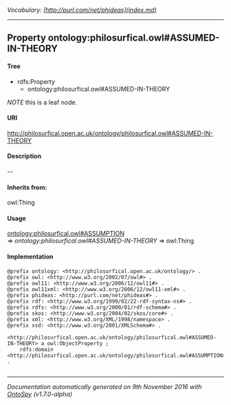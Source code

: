 _Vocabulary: [http://purl.com/net/phideas](index.md)_ 

---	
	




    


## Property ontology:philosurfical.owl#ASSUMED-IN-THEORY


#### Tree

* rdfs:Property
    * ontology:philosurfical.owl#ASSUMED-IN-THEORY





*NOTE* this is a leaf node.


#### URI
http://philosurfical.open.ac.uk/ontology/philosurfical.owl#ASSUMED-IN-THEORY

#### Description
--


#### Inherits from:
owl:Thing



#### Usage


[ontology:philosurfical.owl#ASSUMPTION](class-ontologyphilosurficalowlassumption.md) 
=&gt;&nbsp;_ontology:philosurfical.owl#ASSUMED-IN-THEORY_&nbsp;=&gt;&nbsp;owl:Thing

#### Implementation
```
@prefix ontology: <http://philosurfical.open.ac.uk/ontology/> .
@prefix owl: <http://www.w3.org/2002/07/owl#> .
@prefix owl11: <http://www.w3.org/2006/12/owl11#> .
@prefix owl11xml: <http://www.w3.org/2006/12/owl11-xml#> .
@prefix phideas: <http://purl.com/net/phideas#> .
@prefix rdf: <http://www.w3.org/1999/02/22-rdf-syntax-ns#> .
@prefix rdfs: <http://www.w3.org/2000/01/rdf-schema#> .
@prefix skos: <http://www.w3.org/2004/02/skos/core#> .
@prefix xml: <http://www.w3.org/XML/1998/namespace> .
@prefix xsd: <http://www.w3.org/2001/XMLSchema#> .

<http://philosurfical.open.ac.uk/ontology/philosurfical.owl#ASSUMED-IN-THEORY> a owl:ObjectProperty ;
    rdfs:domain <http://philosurfical.open.ac.uk/ontology/philosurfical.owl#ASSUMPTION> .


```










---

_Documentation automatically generated on 9th November 2016 with [OntoSpy](http://ontospy.readthedocs.org/ "Open") (v1.7.0-alpha)_